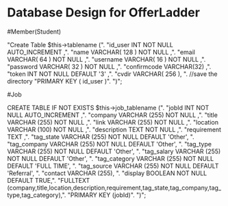 
# Database Design for OfferLadder

#Member(Student)

"Create Table $this->tablename (".
"id_user INT NOT NULL AUTO_INCREMENT ,".
"name VARCHAR( 128 ) NOT NULL ,".
"email VARCHAR( 64 ) NOT NULL ,".
"username VARCHAR( 16 ) NOT NULL ,".
"password VARCHAR( 32 ) NOT NULL ,".
"confirmcode VARCHAR(32) ,".
"token INT NOT NULL DEFAULT '3' ,".
"cvdir VARCHAR( 256 ), ". //save the directory
"PRIMARY KEY ( id_user )".
")";


#Job

CREATE TABLE IF NOT EXISTS $this->job_tablename (".
"jobId INT NOT NULL AUTO_INCREMENT ,".
"company VARCHAR (255) NOT NULL ,".
"title VARCHAR (255) NOT NULL ,".
"link VARCHAR (255) NOT NULL ,".
"location VARCHAR (100) NOT NULL ,".
"description TEXT NOT NULL ,".
"requirement TEXT ,".
"tag_state VARCHAR (255) NOT NULL DEFAULT 'Other', ".
"tag_company VARCHAR (255) NOT NULL DEFAULT 'Other', ".
"tag_type VARCHAR (255) NOT NULL DEFAULT 'Other', ".
"tag_salary VARCHAR (255) NOT NULL DEFAULT 'Other', ".
"tag_category VARCHAR (255) NOT NULL DEFAULT 'FULL TIME', ".
"tag_source VARCHAR (255) NOT NULL DEFAULT 'Referral', ".
"contact VARCHAR (255), ".
"display BOOLEAN NOT NULL DEFAULT TRUE,".
"FULLTEXT (company,title,location,description,requirement,tag_state,tag_company,tag_type,tag_category),".
"PRIMARY KEY (jobId)".
")";